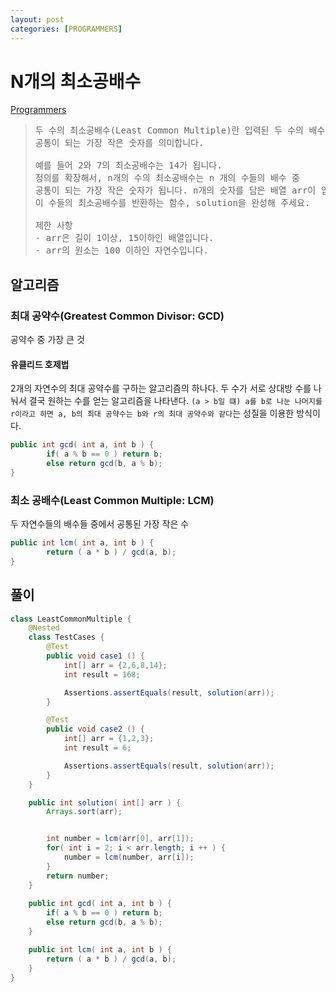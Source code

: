 ```yaml
---
layout: post
categories: [PROGRAMMERS]
---
```



# N개의 최소공배수

[Programmers](https://school.programmers.co.kr/learn/courses/30/lessons/12953)

> <pre>
> 두 수의 최소공배수(Least Common Multiple)란 입력된 두 수의 배수 중
> 공통이 되는 가장 작은 숫자를 의미합니다.
> 
> 예를 들어 2와 7의 최소공배수는 14가 됩니다.
> 정의를 확장해서, n개의 수의 최소공배수는 n 개의 수들의 배수 중
> 공통이 되는 가장 작은 숫자가 됩니다. n개의 숫자를 담은 배열 arr이 입력되었을 때
> 이 수들의 최소공배수를 반환하는 함수, solution을 완성해 주세요.
> 
> 제한 사항
> - arr은 길이 1이상, 15이하인 배열입니다.
> - arr의 원소는 100 이하인 자연수입니다.
> </pre>


## 알고리즘

### 최대 공약수(Greatest Common Divisor: GCD)
공약수 중 가장 큰 것

#### 유클리드 호제법
2개의 자연수의 최대 공약수를 구하는 알고리즘의 하나다. 두 수가 서로 상대방 수를 나눠서 결국 원하는 수를 얻는 알고리즘을 나타낸다.
`(a > b일 떄) a를 b로 나눈 나머지를 r이라고 하면 a, b의 최대 공약수는 b와 r의 최대 공약수와 같다`는 성질을 이용한 방식이다.

```java
public int gcd( int a, int b ) {
        if( a % b == 0 ) return b;
        else return gcd(b, a % b);
}
```

### 최소 공배수(Least Common Multiple: LCM)
두 자연수들의 배수들 중에서 공통된 가장 작은 수 

```java
public int lcm( int a, int b ) {
        return ( a * b ) / gcd(a, b);
}
```


## 풀이

````java
class LeastCommonMultiple {
    @Nested
    class TestCases {
        @Test
        public void case1 () {
            int[] arr = {2,6,8,14};
            int result = 168;

            Assertions.assertEquals(result, solution(arr));
        }

        @Test
        public void case2 () {
            int[] arr = {1,2,3};
            int result = 6;

            Assertions.assertEquals(result, solution(arr));
        }
    }

    public int solution( int[] arr ) {
        Arrays.sort(arr);


        int number = lcm(arr[0], arr[1]);
        for( int i = 2; i < arr.length; i ++ ) {
            number = lcm(number, arr[i]);
        }
        return number;
    }
    
    public int gcd( int a, int b ) {
        if( a % b == 0 ) return b;
        else return gcd(b, a % b);
    }

    public int lcm( int a, int b ) {
        return ( a * b ) / gcd(a, b);
    }
}
````